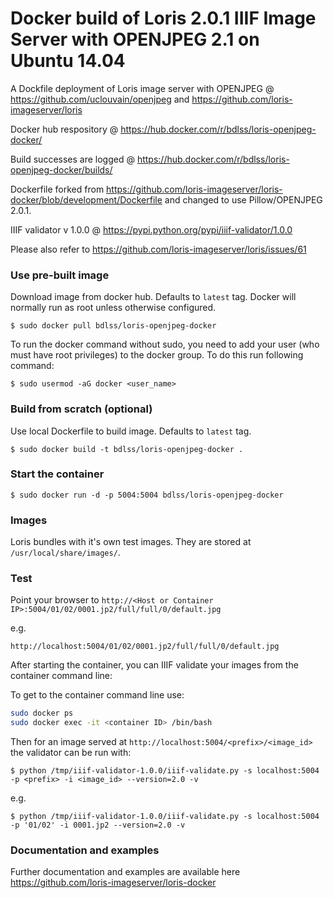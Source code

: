 Docker build of Loris 2.0.1 IIIF Image Server with OPENJPEG 2.1 on Ubuntu 14.04
============


A Dockfile deployment of Loris image server with OPENJPEG @ https://github.com/uclouvain/openjpeg and https://github.com/loris-imageserver/loris

Docker hub respository @ https://hub.docker.com/r/bdlss/loris-openjpeg-docker/

Build successes are logged @ https://hub.docker.com/r/bdlss/loris-openjpeg-docker/builds/

Dockerfile forked from https://github.com/loris-imageserver/loris-docker/blob/development/Dockerfile and changed to use Pillow/OPENJPEG 2.0.1.

IIIF validator v 1.0.0 @ https://pypi.python.org/pypi/iiif-validator/1.0.0

Please also refer to https://github.com/loris-imageserver/loris/issues/61 

### Use  pre-built image
Download image from docker hub. Defaults to `latest` tag. Docker will normally run as root unless otherwise configured.

    $ sudo docker pull bdlss/loris-openjpeg-docker

To run the docker command without sudo, you need to add your user (who must have root privileges) to the docker group. To do this run following command:

	$ sudo usermod -aG docker <user_name>
	
### Build from scratch (optional)	
Use local Dockerfile to build image. Defaults to `latest` tag.

    $ sudo docker build -t bdlss/loris-openjpeg-docker .

### Start the container

    $ sudo docker run -d -p 5004:5004 bdlss/loris-openjpeg-docker

### Images

Loris bundles with it's own test images. They are stored at `/usr/local/share/images/`.

### Test

Point your browser to `http://<Host or Container IP>:5004/01/02/0001.jp2/full/full/0/default.jpg`

e.g.

`http://localhost:5004/01/02/0001.jp2/full/full/0/default.jpg`

After starting the container, you can IIIF validate your images from the container command line:

To get to the container command line use:

```bash
sudo docker ps
sudo docker exec -it <container ID> /bin/bash
```

Then for an image served at `http://localhost:5004/<prefix>/<image_id>` the validator can be run with:

    $ python /tmp/iiif-validator-1.0.0/iiif-validate.py -s localhost:5004 -p <prefix> -i <image_id> --version=2.0 -v

e.g.

    $ python /tmp/iiif-validator-1.0.0/iiif-validate.py -s localhost:5004 -p '01/02' -i 0001.jp2 --version=2.0 -v

### Documentation and examples

Further documentation and examples are available here https://github.com/loris-imageserver/loris-docker
